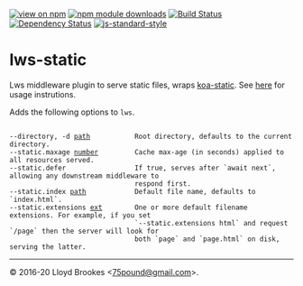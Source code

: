 [![view on npm](https://img.shields.io/npm/v/lws-static.svg)](https://www.npmjs.org/package/lws-static)
[![npm module downloads](https://img.shields.io/npm/dt/lws-static.svg)](https://www.npmjs.org/package/lws-static)
[![Build Status](https://travis-ci.org/lwsjs/static.svg?branch=master)](https://travis-ci.org/lwsjs/static)
[![Dependency Status](https://badgen.net/david/dep/lwsjs/static)](https://david-dm.org/lwsjs/static)
[![js-standard-style](https://img.shields.io/badge/code%20style-standard-brightgreen.svg)](https://github.com/feross/standard)

# lws-static

Lws middleware plugin to serve static files, wraps [koa-static](https://github.com/koajs/static). See [here](https://github.com/lwsjs/local-web-server/wiki/How-to-serve-static-files) for usage instrutions.

Adds the following options to `lws`.

<pre><code>
--directory, -d <u>path</u>           Root directory, defaults to the current directory.
--static.maxage <u>number</u>         Cache max-age (in seconds) applied to all resources served.
--static.defer                 If true, serves after `await next`, allowing any downstream middleware to
                               respond first.
--static.index <u>path</u>            Default file name, defaults to `index.html`.
--static.extensions <u>ext</u>        One or more default filename extensions. For example, if you set
                               `--static.extensions html` and request `/page` then the server will look for
                               both `page` and `page.html` on disk, serving the latter.
</pre></code>

* * *

&copy; 2016-20 Lloyd Brookes \<75pound@gmail.com\>.
